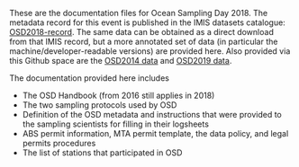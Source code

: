 These are the documentation files for Ocean Sampling Day 2018. The metadata record for this event is published in the IMIS datasets catalogue: [OSD2018-record](https://www.vliz.be/en/imis?module=dataset&dasid=7916). The same data can be obtained as a direct download from that IMIS record, but a more annotated set of data (in particular the machine/developer-readable versions) are provided here.
Also provided via this Github space are the [OSD2014 data](https://github.com/ocean-sampling-day/OSD2014) and [OSD2019 data](https://github.com/ocean-sampling-day/OSD2019).


The documentation provided here includes

- The OSD Handbook (from 2016 still applies in 2018)
- The two sampling protocols used by OSD
- Definition of the OSD metadata and instructions that were provided to the sampling scientists for filling in their logsheets
- ABS permit information, MTA permit template, the data policy, and legal permits procedures
- The list of stations that participated in OSD 
